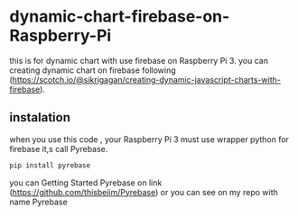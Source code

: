 # dynamic-chart-firebase-on-Raspberry-Pi
this is for dynamic chart with use firebase on Raspberry Pi 3.
you can creating dynamic chart on firebase following (https://scotch.io/@sikrigagan/creating-dynamic-javascript-charts-with-firebase).

## instalation
when you use this code , your Raspberry Pi 3 must use wrapper python for firebase it,s call Pyrebase. 

```python
pip install pyrebase
```


you can Getting Started Pyrebase on link (https://github.com/thisbejim/Pyrebase) or you can see on my repo with name Pyrebase
